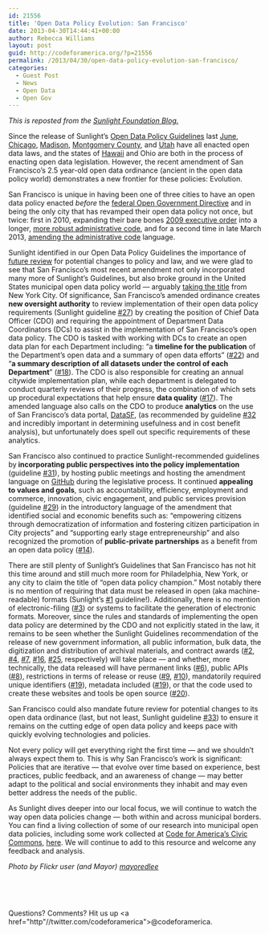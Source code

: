 ```yaml
---
id: 21556
title: 'Open Data Policy Evolution: San Francisco'
date: 2013-04-30T14:44:41+00:00
author: Rebecca Williams
layout: post
guid: http://codeforamerica.org/?p=21556
permalink: /2013/04/30/open-data-policy-evolution-san-francisco/
categories:
  - Guest Post
  - News
  - Open Data
  - Open Gov
---
```

<img class="alignleft" title="Ed Lee" src="http://assets.sunlightfoundation.com.s3.amazonaws.com/blog/muni/SF%20open%20data%20policy.jpg" alt="" />_This is reposted from the [Sunlight Foundation Blog.](http://sunlightfoundation.com/blog/2013/04/25/open-data-policy-evolution-san-francisco/)_

<p dir="ltr">
  Since the release of Sunlight’s <a href="http://sunlightfoundation.com/policy/opendata/">Open Data Policy Guidelines</a> last <a href="http://sunlightfoundation.com/blog/2012/06/29/open-data-policy-guidelines/">June</a>, <a href="http://www.cityofchicago.org/city/en/narr/foia/open_data_executiveorder.html">Chicago</a>, <a href="http://madison.legistar.com/ViewReport.ashx?M=R&N=Text&GID=205&ID=1201083&GUID=2EC21911-798D-4499-BFAF-96BDACBCD8C7&Title=Legislation+Text">Madison</a>, <a href="http://sunlightfoundation.com/blog/2012/12/04/montgomery-countys-new-open-data-bill/">Montgomery County</a>, and <a href="http://sunlightfoundation.com/blog/2013/03/13/a-look-at-utahs-future-in-open-data/">Utah</a> have all enacted open data laws, and the states of <a href="https://scout.sunlightfoundation.com/item/state_bill/HIB00009496">Hawaii</a> and Ohio are both in the process of enacting open data legislation. However, the recent amendment of San Francisco’s 2.5 year-old open data ordinance (ancient in the open data policy world) demonstrates a new frontier for these policies: Evolution.
</p>

<p dir="ltr">
  San Francisco is unique in having been one of three cities to have an open data policy enacted <em>before</em> the <a href="http://www.whitehouse.gov/open/documents/open-government-directive">federal Open Government Directive</a> and in being the only city that has revamped their open data policy not once, but twice: first in 2010, expanding their bare bones <a href="http://sfmayor.org/ftp/archive/209.126.225.7/executive-directive-09-06-open-data/index.html">2009 executive order</a> into a longer, <a href="http://www.sfbos.org/ftp/uploadedfiles/bdsupvrs/bosagendas/materials/bag110910_101155.pdf">more robust administrative code</a>, and for a second time in late March 2013, <a href="http://sfbos.org/ftp/uploadedfiles/bdsupvrs/committees/materials/gao_032813_121017.pdf">amending the administrative code</a> language.
</p>

<p dir="ltr">
  Sunlight identified in our Open Data Policy Guidelines the importance of <a href="http://sunlightfoundation.com/policy/opendata/#open-to-review">future review</a> for potential changes to policy and law, and we were glad to see that San Francisco’s most recent amendment not only incorporated many more of Sunlight’s Guidelines, but also broke ground in the United States municipal open data policy world — arguably <a href="http://techpresident.com/news/23647/innovator-san-francisco-now-plays-catch-proposed-open-data-law">taking the title</a> from New York City. Of significance, San Francisco’s amended ordinance creates <strong>new oversight authority</strong> to review implementation of their open data policy requirements (Sunlight guideline <a href="http://sunlightfoundation.com/policy/opendata/#oversight-authority">#27</a>) by creating the position of Chief Data Officer (CDO) and requiring the appointment of Department Data Coordinators (DCs) to assist in the implementation of San Francisco’s open data policy. The CDO is tasked with working with DCs to create an open data plan for each Department including: “a <strong>timeline for the publication</strong> of the Department’s open data and a summary of open data efforts” (<a href="http://sunlightfoundation.com/policy/opendata/#timelines">#22</a>) and “<strong>a summary description of all datasets under the control of each Department</strong>” (<a href="http://sunlightfoundation.com/policy/opendata/#lists-of-holdings">#18</a>). The CDO is also responsible for creating an annual citywide implementation plan, while each department is delegated to conduct quarterly reviews of their progress, the combination of which sets up procedural expectations that help ensure <strong>data quality</strong> (<a href="http://sunlightfoundation.com/policy/opendata/#data-quality">#17</a>). The amended language also calls on the CDO to produce <strong>analytics</strong> on the use of San Francisco’s data portal, <a href="https://data.sfgov.org/">DataSF</a>, (as recommended by guideline <a href="http://sunlightfoundation.com/policy/opendata/#open-analytics">#32</a> and incredibly important in determining usefulness and in cost benefit analysis), but unfortunately does spell out specific requirements of these analytics.
</p>

<p dir="ltr">
  San Francisco also continued to practice Sunlight-recommended guidelines by<strong> incorporating public perspectives into the policy implementation</strong> (guideline <a href="http://sunlightfoundation.com/policy/opendata/#public-participation">#31</a>), by hosting public meetings and hosting the amendment language on <a href="https://github.com/SFgov/San-Francisco-Open-Data-Legislation-2012/blob/master/OpenDataLegilsation2012Final">GitHub</a> during the legislative process. It continued <strong>appealing to values and goals</strong>, such as accountability, efficiency, employment and commerce, innovation, civic engagement, and public services provision (guideline <a href="http://sunlightfoundation.com/policy/opendata/#goals-and-values">#29</a>) in the introductory language of the amendment that identified social and economic benefits such as: “empowering citizens through democratization of information and fostering citizen participation in City projects” and “supporting early stage entrepreneurship” and also recognized the promotion of <strong>public-private partnerships</strong> as a benefit from an open data policy (<a href="http://sunlightfoundation.com/policy/opendata/#partnerships">#14</a>).
</p>

<p dir="ltr">
  There are still plenty of Sunlight’s Guidelines that San Francisco has not hit this time around and still much more room for Philadelphia, New York, or any city to claim the title of “open data policy champion.” Most notably there is no mention of requiring that data must be released in open (aka machine-readable) formats (Sunlight’s <a href="http://sunlightfoundation.com/policy/opendata/#open-formats">#1</a> guideline!). Additionally, there is no mention of electronic-filing (<a href="http://sunlightfoundation.com/policy/opendata/#electronic-filing">#3</a>) or systems to facilitate the generation of electronic formats. Moreover, since the rules and standards of implementing the open data policy are determined by the CDO and not explicitly stated in the law, it remains to be seen whether the Sunlight Guidelines recommendation of the release of new government information, all public information, bulk data, the digitization and distribution of archival materials, and contract awards (<a href="http://sunlightfoundation.com/policy/opendata/#new-information">#2</a>, <a href="http://sunlightfoundation.com/policy/opendata/#post-online">#4</a>, <a href="http://sunlightfoundation.com/policy/opendata/#bulk-data">#7</a>, <a href="http://sunlightfoundation.com/policy/opendata/#archival-material">#16</a>, <a href="http://sunlightfoundation.com/policy/opendata/#contract-rewards">#25</a>, respectively) will take place — and whether, more technically, the data released will have permanent links (<a href="http://sunlightfoundation.com/policy/opendata/#permanent-access">#6</a>), public APIs (<a href="http://sunlightfoundation.com/policy/opendata/#public-apis">#8</a>), restrictions in terms of release or reuse (<a href="http://sunlightfoundation.com/policy/opendata/#open-access">#9</a>, <a href="http://sunlightfoundation.com/policy/opendata/#open-license">#10</a>), mandatorily required unique identifiers (<a href="http://sunlightfoundation.com/policy/opendata/#unique-identifiers">#19</a>), metadata included (<a href="http://sunlightfoundation.com/policy/opendata/#unique-identifiers">#19</a>), or that the code used to create these websites and tools be open source (<a href="http://sunlightfoundation.com/policy/opendata/#metadata">#20</a>).
</p>

<p dir="ltr">
  San Francisco could also mandate future review for potential changes to its open data ordinance (last, but not least, Sunlight guideline <a href="http://sunlightfoundation.com/policy/opendata/#open-to-review">#33</a>) to ensure it remains on the cutting edge of open data policy and keeps pace with quickly evolving technologies and policies.
</p>

<p dir="ltr">
  Not every policy will get everything right the first time — and we shouldn’t always expect them to. This is why San Francisco’s work is significant: Policies that are iterative — that evolve over time based on experience, best practices, public feedback, and an awareness of change — may better adapt to the political and social environments they inhabit and may even better address the needs of the public.
</p>

<p dir="ltr">
  As Sunlight dives deeper into our local focus, we will continue to watch the way open data policies change — both within and across municipal borders. You can find a living collection of some of our research into municipal open data policies, including some work collected at <a href="http://wiki.civiccommons.org/Open_Data_Policy">Code for America’s Civic Commons</a>, <a href="https://docs.google.com/spreadsheet/ccc?key=0Ap0CEAgs-R_odFc0Qk1WNHdIUDE3bUNVd1U3WUlnblE&usp=sharing">here</a>. We will continue to add to this resource and welcome any feedback and analysis.
</p>

_Photo by Flickr user (and Mayor) [mayoredlee](http://www.flickr.com/photos/mayoredlee/8095166165/)_

&nbsp;

&nbsp;
  
Questions? Comments? Hit us up <a href="http"//twitter.com/codeforamerica">@codeforamerica</a>.